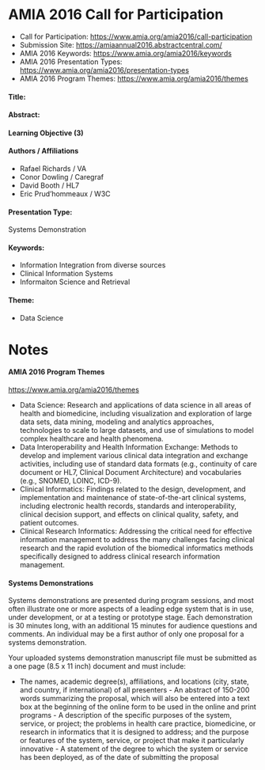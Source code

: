 # AMIA 2016 Call for Participation
* Call for Participation: https://www.amia.org/amia2016/call-participation
* Submission Site: https://amiaannual2016.abstractcentral.com/
* AMIA 2016 Keywords:  https://www.amia.org/amia2016/keywords
* AMIA 2016 Presentation Types:  https://www.amia.org/amia2016/presentation-types
* AMIA 2016 Program Themes:  https://www.amia.org/amia2016/themes


#### Title:

#### Abstract:

#### Learning Objective (3)

#### Authors / Affiliations
* Rafael Richards / VA
* Conor Dowling / Caregraf
* David Booth /  HL7
* Eric  Prud’hommeaux  / W3C

#### Presentation Type:	
Systems Demonstration

#### Keywords:			
* Information Integration from diverse sources
* Clinical Information Systems
* Informaiton Science and Retrieval

#### Theme:
* Data Science





# Notes

#### AMIA 2016 Program Themes
https://www.amia.org/amia2016/themes

* Data Science: Research and applications of data science in all areas of health and biomedicine, including visualization and exploration of large data sets, data mining, modeling and analytics approaches, technologies to scale to large datasets, and use of simulations to model complex healthcare and health phenomena.
* Data Interoperability and Health Information Exchange: Methods to develop and implement various clinical data integration and exchange activities, including use of standard data formats (e.g., continuity of care document or HL7, Clinical Document Architecture) and vocabularies (e.g., SNOMED, LOINC, ICD-9).
* Clinical Informatics: Findings related to the design, development, and implementation and maintenance of state-of-the-art clinical systems, including electronic health records, standards and interoperability, clinical decision support, and effects on clinical quality, safety, and patient outcomes.
* Clinical Research Informatics: Addressing the critical need for effective information management to address the many challenges facing clinical research and the rapid evolution of the biomedical informatics methods specifically designed to address clinical research information management.


#### Systems Demonstrations

Systems demonstrations are presented during program sessions, and most often illustrate one or more aspects of a leading edge system that is in use, under development, or at a testing or prototype stage. Each demonstration is 30 minutes long, with an additional 15 minutes for audience questions and comments. An individual may be a first author of only one proposal for a systems demonstration.

Your uploaded systems demonstration manuscript file must be submitted as a one page (8.5 x 11 inch) document and must include:

   - The names, academic degree(s), affiliations, and locations (city, state, and country, if international) of all presenters
    - An abstract of 150-200 words summarizing the proposal, which will also be entered into a text box at the beginning of the online form to be used in the online and print programs
    - A description of the specific purposes of the system, service, or project; the problems in health care practice, biomedicine, or research in informatics that it is designed to address; and the purpose or features of the system, service, or project that make it particularly innovative
    - A statement of the degree to which the system or service has been deployed, as of the date of submitting the proposal
